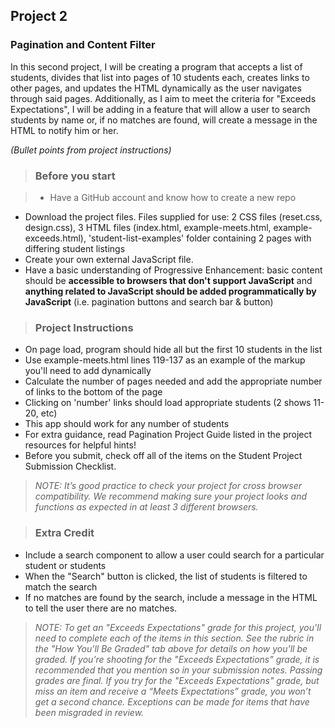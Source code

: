 ## Project 2
### Pagination and Content Filter

In this second project, I will be creating a program that accepts a list of students, divides that list into pages of 10 students each, creates links to other pages, and updates the HTML dynamically as the user navigates through said pages. Additionally, as I aim to meet the criteria for "Exceeds Expectations", I will be adding in a feature that will allow a user to search students by name or, if no matches are found, will create a message in the HTML to notify him or her.

*(Bullet points from project instructions)*

> ### Before you start

>  * Have a GitHub account and know how to create a new repo
* Download the project files. Files supplied for use:
2 CSS files (reset.css, design.css), 3 HTML files (index.html, example-meets.html, example-exceeds.html), 'student-list-examples' folder containing 2 pages with differing student listings
* Create your own external JavaScript file.
* Have a basic understanding of Progressive Enhancement:
basic content should be **accessible to browsers that don't support JavaScript** and **anything related to JavaScript should be added programmatically by JavaScript** (i.e. pagination buttons and search bar & button)

> ### Project Instructions
* On page load, program should hide all but the first 10 students in the list
* Use example-meets.html lines 119-137 as an example of the markup you'll need to add dynamically
* Calculate the number of pages needed and add the appropriate number of links to the bottom of the page
* Clicking on 'number' links should load appropriate students (2 shows 11-20, etc)
* This app should work for any number of students
* For extra guidance, read Pagination Project Guide listed in the project resources for helpful hints!
* Before you submit, check off all of the items on the Student Project Submission Checklist.

> *NOTE: It’s good practice to check your project for cross browser compatibility. We recommend making sure your project looks and functions as expected in at least 3 different browsers.*

> ### Extra Credit
* Include a search component to allow a user could search for a particular student or students
* When the "Search" button is clicked, the list of students is filtered to match the search
* If no matches are found by the search, include a message in the HTML to tell the user there are no matches.

> *NOTE: To get an "Exceeds Expectations" grade for this project, you'll need to complete each of the items in this section. See the rubric in the "How You'll Be Graded" tab above for details on how you'll be graded.
If you’re shooting for the "Exceeds Expectations" grade, it is recommended that you mention so in your submission notes.
Passing grades are final. If you try for the "Exceeds Expectations" grade, but miss an item and receive a “Meets Expectations” grade, you won’t get a second chance. Exceptions can be made for items that have been misgraded in review.*
